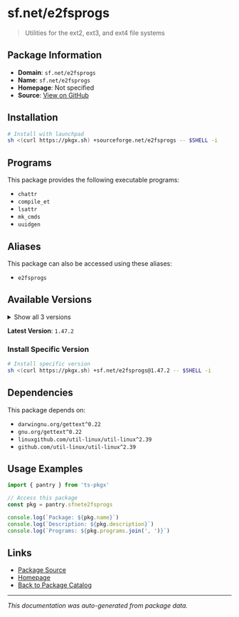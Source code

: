 # sf.net/e2fsprogs

> Utilities for the ext2, ext3, and ext4 file systems

## Package Information

- **Domain**: `sf.net/e2fsprogs`
- **Name**: `sf.net/e2fsprogs`
- **Homepage**: Not specified
- **Source**: [View on GitHub](https://github.com/pkgxdev/pantry/tree/main/projects/sourceforge.net/e2fsprogs/package.yml)

## Installation

```bash
# Install with launchpad
sh <(curl https://pkgx.sh) +sourceforge.net/e2fsprogs -- $SHELL -i
```

## Programs

This package provides the following executable programs:

- `chattr`
- `compile_et`
- `lsattr`
- `mk_cmds`
- `uuidgen`

## Aliases

This package can also be accessed using these aliases:

- `e2fsprogs`

## Available Versions

<details>
<summary>Show all 3 versions</summary>

- `1.47.2`, `1.47.1`, `1.47.0`

</details>

**Latest Version**: `1.47.2`

### Install Specific Version

```bash
# Install specific version
sh <(curl https://pkgx.sh) +sf.net/e2fsprogs@1.47.2 -- $SHELL -i
```

## Dependencies

This package depends on:

- `darwingnu.org/gettext^0.22`
- `gnu.org/gettext^0.22`
- `linuxgithub.com/util-linux/util-linux^2.39`
- `github.com/util-linux/util-linux^2.39`

## Usage Examples

```typescript
import { pantry } from 'ts-pkgx'

// Access this package
const pkg = pantry.sfnete2fsprogs

console.log(`Package: ${pkg.name}`)
console.log(`Description: ${pkg.description}`)
console.log(`Programs: ${pkg.programs.join(', ')}`)
```

## Links

- [Package Source](https://github.com/pkgxdev/pantry/tree/main/projects/sourceforge.net/e2fsprogs/package.yml)
- [Homepage](#)
- [Back to Package Catalog](../package-catalog.md)

---

*This documentation was auto-generated from package data.*
